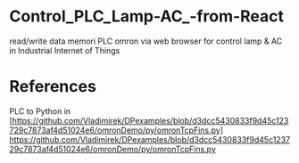 # Control_PLC_Lamp-AC_-from-React
read/write data memori PLC omron via web browser for control lamp &amp; AC in Industrial Internet of Things

# References 

PLC to Python in [https://github.com/Vladimirek/DPexamples/blob/d3dcc5430833f9d45c123729c7873af4d51024e6/omronDemo/py/omronTcpFins.py] https://github.com/Vladimirek/DPexamples/blob/d3dcc5430833f9d45c123729c7873af4d51024e6/omronDemo/py/omronTcpFins.py
